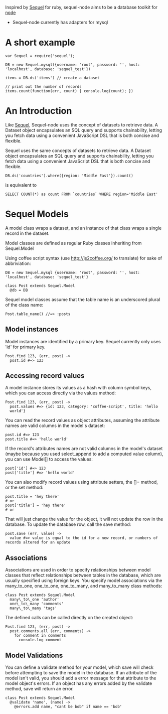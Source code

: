Inspired by [Sequel] for ruby, sequel-node aims to be a database toolkit for
[node]

* Sequel-node currently has adapters for mysql

# A short example #

    var Sequel = require('sequel');

    DB = new Sequel.mysql({username: 'root', password: '', host: 'localhost', database: 'sequel_test'})

    items = DB.ds('items') // create a dataset

    // print out the number of records
    items.count(function(err, count) { console.log(count); })

# An Introduction #

Like [Sequel], Sequel-node uses the concept of datasets to retrieve data. A Dataset
object encapsulates an SQL query and supports chainability, letting you fetch
data using a convenient JavaScript DSL that is both concise and flexible.

Sequel uses the same concepts of datasets to retrieve data. A Dataset object
encapsulates an SQL query and supports chainability, letting you fetch data
using a convenient JavaScript DSL that is both concise and flexible.

    DB.ds('countries').where({region: 'Middle East'}).count()

is equivalent to

    SELECT COUNT(*) as count FROM `countries` WHERE region='Middle East'


# Sequel Models #
A model class wraps a dataset, and an instance of that class wraps a single
record in the dataset.

Model classes are defined as regular Ruby classes inheriting from
Sequel.Model

Using coffee script syntax (use http://js2coffee.org/ to translate) for sake
of abbriviation:

    DB = new Sequel.mysql {username: 'root', password: '', host: 'localhost', database: 'sequel_test'}

    class Post extends Sequel.Model
      @db = DB

Sequel model classes assume that the table name is an underscored plural of
the class name:

    Post.table_name() //=> :posts

## Model instances ##
Model instances are identified by a primary key. Sequel currently only uses
'id' for primary key.

    Post.find 123, (err, post) ->
      post.id #=> 123

## Accessing record values ##
A model instance stores its values as a hash with column symbol keys, which
you can access directly via the values method:

    Post.find 123, (err, post) ->
      post.values #=> {id: 123, category: 'coffee-script', title: 'hello
      world'}

You can read the record values as object attributes, assuming the attribute
names are valid columns in the model's dataset:

    post.id #=> 123
    post.title #=> 'hello world'

If the record's attributes names are not valid columns in the model's dataset
(maybe because you used select\_append to add a computed value column), you can
use Model[] to access the values:

    post['id'] #=> 123
    post['title'] #=> 'hello world'

You can also modify record values using attribute setters, the []= method, or
the set method:

    post.title = 'hey there'
    # or
    post['title'] = 'hey there'
    # or

That will just change the value for the object, it will not update the row in
the database. To update the database row, call the save method:

    post.save (err, value) ->
      value #=> value is equal to the id for a new record, or numbers of records altered for an update


## Associations ##
Associations are used in order to specify relationships between model classes
that reflect relationships between tables in the database, which are usually
specified using foreign keys. You specify model associations via the
many\_to\_one, one\_to\_one, one\_to\_many, and many\_to\_many class methods:

    class Post extends Sequel.Model
      many\_to\_one 'author'
      one\_to\_many 'comments'
      many\_to\_many 'tags'

The defined calls can be called directly on the created object:

    Post.find 123, (err, post) ->
      post.comments.all (err, comments) ->
        for comment in comments
          console.log comment

## Model Validations ##
You can define a validate method for your model, which save will check before
attempting to save the model in the database. If an attribute of the model
isn't valid, you should add a error message for that attribute to the model
object's errors. If an object has any errors added by the validate method,
save will return an error.

    class Post extends Sequel.Model
      @validate 'name', (name) ->
        @errors.add name, "cant be bob" if name == 'bob'

[Sequel]: http://sequel.rubyforge.org/
[node]: http://nodejs.org/
